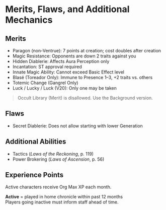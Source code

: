 # Merits, Flaws, and Additional Mechanics

## Merits

- Paragon (non-Ventrue): 7 points at creation; cost doubles after creation
- Magic Resistance: Opponents are down 2 traits against you
- Hidden Diablerie: Affects Aura Perception only
- Incantation: ST approval required
- Innate Magic Ability: Cannot exceed Basic Effect level
- Blasé (Toreador Only): Immune to Presence 1–3, +2 traits vs. others
- Totemic Change (Gangrel Only)
- Luck / Lucky / Luck (V20): Only one may be taken

> Occult Library (Merit) is disallowed. Use the Background version.

## Flaws

- Secret Diablerie: Does not allow starting with lower Generation

## Additional Abilities

- Tactics (*Laws of the Reckoning*, p. 119)
- Power Brokering (*Laws of Ascension*, p. 56)

## Experience Points

Active characters receive Org Max XP each month.

**Active** = played in home chronicle within past 12 months  
Players going inactive must inform staff ahead of time.
